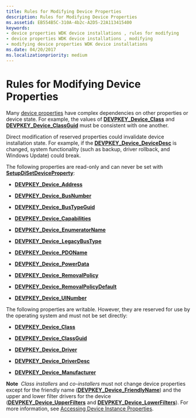 ```yaml
---
title: Rules for Modifying Device Properties
description: Rules for Modifying Device Properties
ms.assetid: EB554B5C-310A-4b2c-A2D5-22A113415400
keywords:
- device properties WDK device installations , rules for modifying
- device properties WDK device installations , modifying
- modifying device properties WDK device installations
ms.date: 04/20/2017
ms.localizationpriority: medium
---
```


# Rules for Modifying Device Properties


Many [device properties](device-properties.md) have complex dependencies on other properties or device state. For example, the values of [**DEVPKEY_Device_Class**](https://docs.microsoft.com/windows-hardware/drivers/install/devpkey-device-class) and [**DEVPKEY_Device_ClassGuid**](https://docs.microsoft.com/windows-hardware/drivers/install/devpkey-device-classguid) must be consistent with one another.

Direct modification of reserved properties could invalidate device installation state. For example, if the [**DEVPKEY_Device_DeviceDesc**](https://docs.microsoft.com/windows-hardware/drivers/install/devpkey-device-devicedesc) is changed, system functionality (such as backup, driver rollback, and Windows Update) could break.

The following properties are read-only and can never be set with [**SetupDiSetDeviceProperty**](https://docs.microsoft.com/windows/desktop/api/setupapi/nf-setupapi-setupdisetdevicepropertyw):

-   [**DEVPKEY_Device_Address**](https://docs.microsoft.com/windows-hardware/drivers/install/devpkey-device-address)

-   [**DEVPKEY_Device_BusNumber**](https://docs.microsoft.com/windows-hardware/drivers/install/devpkey-device-busnumber)

-   [**DEVPKEY_Device_BusTypeGuid**](https://docs.microsoft.com/windows-hardware/drivers/install/devpkey-device-bustypeguid)

-   [**DEVPKEY_Device_Capabilities**](https://docs.microsoft.com/windows-hardware/drivers/install/devpkey-device-capabilities)

-   [**DEVPKEY_Device_EnumeratorName**](https://docs.microsoft.com/windows-hardware/drivers/install/devpkey-device-enumeratorname)

-   [**DEVPKEY_Device_LegacyBusType**](https://docs.microsoft.com/windows-hardware/drivers/install/devpkey-device-legacybustype)

-   [**DEVPKEY_Device_PDOName**](https://docs.microsoft.com/windows-hardware/drivers/install/devpkey-device-pdoname)

-   [**DEVPKEY_Device_PowerData**](https://docs.microsoft.com/windows-hardware/drivers/install/devpkey-device-powerdata)

-   [**DEVPKEY_Device_RemovalPolicy**](https://docs.microsoft.com/windows-hardware/drivers/install/devpkey-device-removalpolicy)

-   [**DEVPKEY_Device_RemovalPolicyDefault**](https://docs.microsoft.com/windows-hardware/drivers/install/devpkey-device-removalpolicydefault)

-   [**DEVPKEY_Device_UINumber**](https://docs.microsoft.com/windows-hardware/drivers/install/devpkey-device-uinumber)

The following properties are writable. However, they are reserved for use by the operating system and must not be set directly:

-   [**DEVPKEY_Device_Class**](https://docs.microsoft.com/windows-hardware/drivers/install/devpkey-device-class)

-   [**DEVPKEY_Device_ClassGuid**](https://docs.microsoft.com/windows-hardware/drivers/install/devpkey-device-classguid)

-   [**DEVPKEY_Device_Driver**](https://docs.microsoft.com/windows-hardware/drivers/install/devpkey-device-driver)

-   [**DEVPKEY_Device_DriverDesc**](https://docs.microsoft.com/windows-hardware/drivers/install/devpkey-device-driverdesc)

-   [**DEVPKEY_Device_Manufacturer**](https://docs.microsoft.com/windows-hardware/drivers/install/devpkey-device-manufacturer)

**Note**  *Class installers* and *co-installers* must not change device properties except for the friendly name ([**DEVPKEY_Device_FriendlyName**](https://docs.microsoft.com/windows-hardware/drivers/install/devpkey-device-friendlyname)) and the upper and lower filter drivers for the device ([**DEVPKEY_Device_UpperFilters**](https://docs.microsoft.com/windows-hardware/drivers/install/devpkey-device-upperfilters) and [**DEVPKEY_Device_LowerFilters**](https://docs.microsoft.com/windows-hardware/drivers/install/devpkey-device-lowerfilters)). For more information, see [Accessing Device Instance Properties](accessing-device-instance-properties--windows-vista-and-later-.md).

 

 

 





